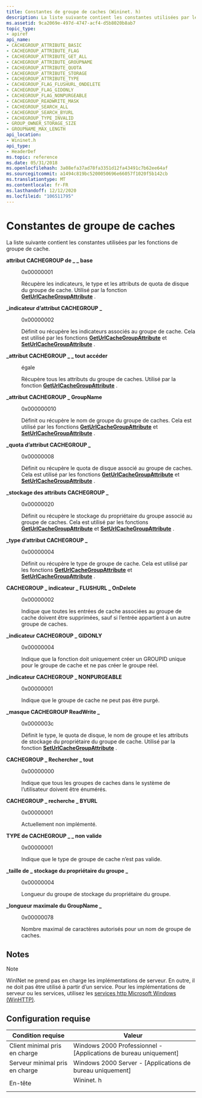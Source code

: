 ```yaml
---
title: Constantes de groupe de caches (Wininet. h)
description: La liste suivante contient les constantes utilisées par les fonctions de groupe de cache.
ms.assetid: 9ca2069e-497d-4747-acf4-d5b8020b8ab7
topic_type:
- apiref
api_name:
- CACHEGROUP_ATTRIBUTE_BASIC
- CACHEGROUP_ATTRIBUTE_FLAG
- CACHEGROUP_ATTRIBUTE_GET_ALL
- CACHEGROUP_ATTRIBUTE_GROUPNAME
- CACHEGROUP_ATTRIBUTE_QUOTA
- CACHEGROUP_ATTRIBUTE_STORAGE
- CACHEGROUP_ATTRIBUTE_TYPE
- CACHEGROUP_FLAG_FLUSHURL_ONDELETE
- CACHEGROUP_FLAG_GIDONLY
- CACHEGROUP_FLAG_NONPURGEABLE
- CACHEGROUP_READWRITE_MASK
- CACHEGROUP_SEARCH_ALL
- CACHEGROUP_SEARCH_BYURL
- CACHEGROUP_TYPE_INVALID
- GROUP_OWNER_STORAGE_SIZE
- GROUPNAME_MAX_LENGTH
api_location:
- Wininet.h
api_type:
- HeaderDef
ms.topic: reference
ms.date: 05/31/2018
ms.openlocfilehash: 3a08efa37ad78fa3351d12fa43491c7b62ee64af
ms.sourcegitcommit: a1494c819bc5200050696e66057f1020f5b142cb
ms.translationtype: MT
ms.contentlocale: fr-FR
ms.lasthandoff: 12/12/2020
ms.locfileid: "106511795"
---
```

# <a name="cache-group-constants"></a>Constantes de groupe de caches

La liste suivante contient les constantes utilisées par les fonctions de groupe de cache.

<dl> <dt>

<span id="CACHEGROUP_ATTRIBUTE_BASIC"></span><span id="cachegroup_attribute_basic"></span>**attribut CACHEGROUP de \_ \_ base**
</dt> <dd> <dl> <dt>

0x00000001
</dt> <dt>



Récupère les indicateurs, le type et les attributs de quota de disque du groupe de cache. Utilisé par la fonction [**GetUrlCacheGroupAttribute**](/windows/desktop/api/Wininet/nf-wininet-geturlcachegroupattributea) .


</dt> </dl> </dd> <dt>

<span id="CACHEGROUP_ATTRIBUTE_FLAG"></span><span id="cachegroup_attribute_flag"></span>**\_indicateur d’attribut CACHEGROUP \_**
</dt> <dd> <dl> <dt>

0x00000002
</dt> <dt>



Définit ou récupère les indicateurs associés au groupe de cache. Cela est utilisé par les fonctions [**GetUrlCacheGroupAttribute**](/windows/desktop/api/Wininet/nf-wininet-geturlcachegroupattributea) et [**SetUrlCacheGroupAttribute**](/windows/desktop/api/Wininet/nf-wininet-seturlcachegroupattributea) .


</dt> </dl> </dd> <dt>

<span id="CACHEGROUP_ATTRIBUTE_GET_ALL"></span><span id="cachegroup_attribute_get_all"></span>**\_attribut CACHEGROUP \_ \_ tout accéder**
</dt> <dd> <dl> <dt>

égale
</dt> <dt>



Récupère tous les attributs du groupe de caches. Utilisé par la fonction [**GetUrlCacheGroupAttribute**](/windows/desktop/api/Wininet/nf-wininet-geturlcachegroupattributea) .


</dt> </dl> </dd> <dt>

<span id="CACHEGROUP_ATTRIBUTE_GROUPNAME"></span><span id="cachegroup_attribute_groupname"></span>**\_attribut CACHEGROUP \_ GroupName**
</dt> <dd> <dl> <dt>

0x000000010
</dt> <dt>



Définit ou récupère le nom de groupe du groupe de caches. Cela est utilisé par les fonctions [**GetUrlCacheGroupAttribute**](/windows/desktop/api/Wininet/nf-wininet-geturlcachegroupattributea) et [**SetUrlCacheGroupAttribute**](/windows/desktop/api/Wininet/nf-wininet-seturlcachegroupattributea) .


</dt> </dl> </dd> <dt>

<span id="CACHEGROUP_ATTRIBUTE_QUOTA"></span><span id="cachegroup_attribute_quota"></span>**\_quota d’attribut CACHEGROUP \_**
</dt> <dd> <dl> <dt>

0x00000008
</dt> <dt>



Définit ou récupère le quota de disque associé au groupe de caches. Cela est utilisé par les fonctions [**GetUrlCacheGroupAttribute**](/windows/desktop/api/Wininet/nf-wininet-geturlcachegroupattributea) et [**SetUrlCacheGroupAttribute**](/windows/desktop/api/Wininet/nf-wininet-seturlcachegroupattributea) .


</dt> </dl> </dd> <dt>

<span id="CACHEGROUP_ATTRIBUTE_STORAGE"></span><span id="cachegroup_attribute_storage"></span>**\_stockage des attributs CACHEGROUP \_**
</dt> <dd> <dl> <dt>

0x00000020
</dt> <dt>



Définit ou récupère le stockage du propriétaire du groupe associé au groupe de caches. Cela est utilisé par les fonctions [**GetUrlCacheGroupAttribute**](/windows/desktop/api/Wininet/nf-wininet-geturlcachegroupattributea) et [**SetUrlCacheGroupAttribute**](/windows/desktop/api/Wininet/nf-wininet-seturlcachegroupattributea) .


</dt> </dl> </dd> <dt>

<span id="CACHEGROUP_ATTRIBUTE_TYPE"></span><span id="cachegroup_attribute_type"></span>**\_type d’attribut CACHEGROUP \_**
</dt> <dd> <dl> <dt>

0x00000004
</dt> <dt>



Définit ou récupère le type de groupe de cache. Cela est utilisé par les fonctions [**GetUrlCacheGroupAttribute**](/windows/desktop/api/Wininet/nf-wininet-geturlcachegroupattributea) et [**SetUrlCacheGroupAttribute**](/windows/desktop/api/Wininet/nf-wininet-seturlcachegroupattributea) .


</dt> </dl> </dd> <dt>

<span id="CACHEGROUP_FLAG_FLUSHURL_ONDELETE"></span><span id="cachegroup_flag_flushurl_ondelete"></span>**CACHEGROUP \_ indicateur \_ FLUSHURL \_ OnDelete**
</dt> <dd> <dl> <dt>

0x00000002
</dt> <dt>



Indique que toutes les entrées de cache associées au groupe de cache doivent être supprimées, sauf si l’entrée appartient à un autre groupe de caches.


</dt> </dl> </dd> <dt>

<span id="CACHEGROUP_FLAG_GIDONLY"></span><span id="cachegroup_flag_gidonly"></span>**\_indicateur CACHEGROUP \_ GIDONLY**
</dt> <dd> <dl> <dt>

0x00000004
</dt> <dt>



Indique que la fonction doit uniquement créer un GROUPID unique pour le groupe de cache et ne pas créer le groupe réel.


</dt> </dl> </dd> <dt>

<span id="CACHEGROUP_FLAG_NONPURGEABLE"></span><span id="cachegroup_flag_nonpurgeable"></span>**\_indicateur CACHEGROUP \_ NONPURGEABLE**
</dt> <dd> <dl> <dt>

0x00000001
</dt> <dt>



Indique que le groupe de cache ne peut pas être purgé.


</dt> </dl> </dd> <dt>

<span id="CACHEGROUP_READWRITE_MASK"></span><span id="cachegroup_readwrite_mask"></span>**\_masque CACHEGROUP ReadWrite \_**
</dt> <dd> <dl> <dt>

0x0000003c
</dt> <dt>



Définit le type, le quota de disque, le nom de groupe et les attributs de stockage du propriétaire du groupe de cache. Utilisé par la fonction [**SetUrlCacheGroupAttribute**](/windows/desktop/api/Wininet/nf-wininet-seturlcachegroupattributea) .


</dt> </dl> </dd> <dt>

<span id="CACHEGROUP_SEARCH_ALL"></span><span id="cachegroup_search_all"></span>**CACHEGROUP \_ Rechercher \_ tout**
</dt> <dd> <dl> <dt>

0x00000000
</dt> <dt>



Indique que tous les groupes de caches dans le système de l’utilisateur doivent être énumérés.


</dt> </dl> </dd> <dt>

<span id="CACHEGROUP_SEARCH_BYURL"></span><span id="cachegroup_search_byurl"></span>**CACHEGROUP \_ recherche \_ BYURL**
</dt> <dd> <dl> <dt>

0x00000001
</dt> <dt>



Actuellement non implémenté.


</dt> </dl> </dd> <dt>

<span id="CACHEGROUP_TYPE_INVALID"></span><span id="cachegroup_type_invalid"></span>**TYPE de CACHEGROUP \_ \_ non valide**
</dt> <dd> <dl> <dt>

0x00000001
</dt> <dt>



Indique que le type de groupe de cache n’est pas valide.


</dt> </dl> </dd> <dt>

<span id="GROUP_OWNER_STORAGE_SIZE"></span><span id="group_owner_storage_size"></span>**\_taille de \_ stockage du propriétaire du groupe \_**
</dt> <dd> <dl> <dt>

0x00000004
</dt> <dt>



Longueur du groupe de stockage du propriétaire du groupe.


</dt> </dl> </dd> <dt>

<span id="GROUPNAME_MAX_LENGTH"></span><span id="groupname_max_length"></span>**\_longueur maximale du GroupName \_**
</dt> <dd> <dl> <dt>

0x00000078
</dt> <dt>



Nombre maximal de caractères autorisés pour un nom de groupe de caches.


</dt> </dl> </dd> </dl>

## <a name="remarks"></a>Notes

> [!Note]  
> WinINet ne prend pas en charge les implémentations de serveur. En outre, il ne doit pas être utilisé à partir d’un service. Pour les implémentations de serveur ou les services, utilisez les [services http Microsoft Windows (WinHTTP)](/windows/desktop/WinHttp/winhttp-start-page).

 

## <a name="requirements"></a>Configuration requise



| Condition requise | Valeur |
|-------------------------------------|--------------------------------------------------------------------------------------|
| Client minimal pris en charge<br/> | Windows 2000 Professionnel - \[Applications de bureau uniquement\]<br/>                           |
| Serveur minimal pris en charge<br/> | Windows 2000 Server - \[Applications de bureau uniquement\]<br/>                                 |
| En-tête<br/>                   | <dl> <dt>Wininet. h</dt> </dl> |



 

